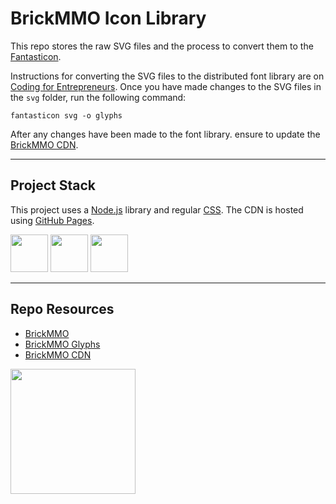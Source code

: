 # BrickMMO Icon Library

This repo stores the raw SVG files and the process to convert them to the [Fantasticon](https://github.com/tancredi/fantasticon). 

Instructions for converting the SVG files to the distributed font library are on [Coding for Entrepreneurs](https://www.codingforentrepreneurs.com/blog/svg-icons-to-css-webfonts-to-cdn). Once you have made changes to the SVG files in the `svg` folder, run the following command:

```
fantasticon svg -o glyphs
```

After any changes have been made to the font library. ensure to update the [BrickMMO CDN](https://cdn.brickmmo.com).

---

## Project Stack

This project uses a [Node.js](https://nodejs.org/en) library and regular [CSS](https://developer.mozilla.org/en-US/docs/Web/CSS). The CDN is hosted using [GitHub Pages](https://pages.github.com/).

<img src="https://console.codeadam.ca/api/image/nodejs" width="60"> <img src="https://console.codeadam.ca/api/image/npm" width="60"> <img src="https://console.codeadam.ca/api/image/css" width="60"> 

---

## Repo Resources

* [BrickMMO](https://www.brickmmo.com/)
* [BrickMMO Glyphs](https://glyphs.brickmmo.com/)
* [BrickMMO CDN](https://cdn.brickmmo.com/)

<a href="https://brickmmo.com">
<img src="https://cdn.brickmmo.com/images@1.0.0/brickmmo-logo-coloured-horizontal.png" width="200">
</a>

